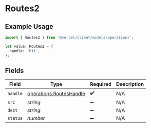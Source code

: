 # Routes2

## Example Usage

```typescript
import { Routes2 } from '@vercel/client/models/operations';

let value: Routes2 = {
  handle: 'hit',
};
```

## Fields

| Field    | Type                                                               | Required           | Description |
| -------- | ------------------------------------------------------------------ | ------------------ | ----------- |
| `handle` | [operations.RoutesHandle](../../models/operations/routeshandle.md) | :heavy_check_mark: | N/A         |
| `src`    | _string_                                                           | :heavy_minus_sign: | N/A         |
| `dest`   | _string_                                                           | :heavy_minus_sign: | N/A         |
| `status` | _number_                                                           | :heavy_minus_sign: | N/A         |
